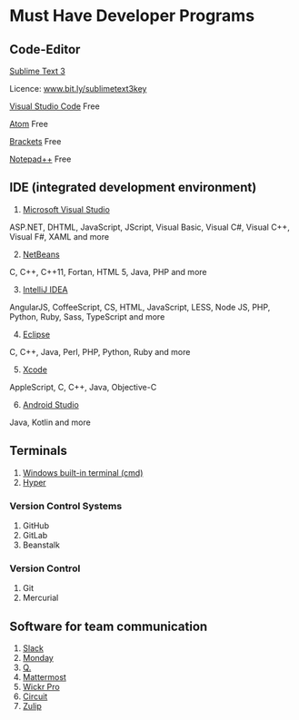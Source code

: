 # Must Have Developer Programs
## Code-Editor
[Sublime Text 3](https://www.sublimetext.com/)

Licence: www.bit.ly/sublimetext3key

[Visual Studio Code](https://code.visualstudio.com/)
Free

[Atom](https://atom.io/)
Free

[Brackets](https://brackets.io)
Free

[Notepad++](https://notepad-plus-plus.org/)
Free

## IDE (integrated development environment)
1. [Microsoft Visual Studio](https://visualstudio.microsoft.com/)

ASP.NET, DHTML, JavaScript, JScript, Visual Basic, Visual C#, Visual C++, Visual F#, XAML and more

2. [NetBeans](https://netbeans.org/)

C, C++, C++11, Fortan, HTML 5, Java, PHP and more

3. [IntelliJ IDEA](https://www.jetbrains.com/idea/)

AngularJS, CoffeeScript, CS, HTML, JavaScript, LESS, Node JS, PHP, Python, Ruby, Sass, TypeScript and more

4. [Eclipse](https://www.eclipse.org/)

C, C++, Java, Perl, PHP, Python, Ruby and more

5. [Xcode](https://developer.apple.com/xcode/)

AppleScript, C, C++, Java, Objective-C

6. [Android Studio](https://developer.android.com/studio/)

Java, Kotlin and more

## Terminals
1. [Windows built-in terminal (cmd)](https://docs.microsoft.com/en-us/windows-server/administration/windows-commands/cmd)
2. [Hyper](https://hyper.is/)

### Version Control Systems
1. GitHub
2. GitLab
3. Beanstalk
### Version Control
1. Git
2. Mercurial

## Software for team communication
1. [Slack](https://slack.com)
2. [Monday](https://monday.com)
3. [Q.](https://www.meetq.ai)
4. [Mattermost](https://mattermost.com/)
5. [Wickr Pro](https://wickr.com/products/teams/)
6. [Circuit](https://www.circuit.com/de)
7. [Zulip](https://zulipchat.com/)

